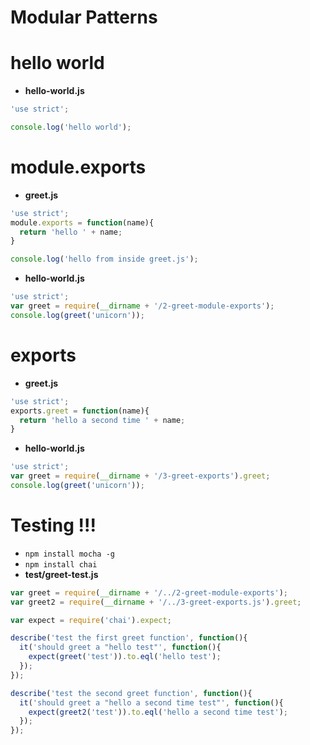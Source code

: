 Modular Patterns
================

# hello world
* **hello-world.js**
``` javascript
'use strict';

console.log('hello world');
```

# module.exports
* **greet.js**
``` javascript
'use strict';
module.exports = function(name){
  return 'hello ' + name;
}

console.log('hello from inside greet.js');
```
* **hello-world.js**
``` javascript
'use strict';
var greet = require(__dirname + '/2-greet-module-exports');
console.log(greet('unicorn'));
```

# exports
* **greet.js**
``` javascript
'use strict';
exports.greet = function(name){
  return 'hello a second time ' + name;
}
```
* **hello-world.js**
``` javascript
'use strict';
var greet = require(__dirname + '/3-greet-exports').greet;
console.log(greet('unicorn'));
```

# Testing !!!
* `npm install mocha -g`
* `npm install chai`
* **test/greet-test.js**
``` javascript
var greet = require(__dirname + '/../2-greet-module-exports');
var greet2 = require(__dirname + '/../3-greet-exports.js').greet;

var expect = require('chai').expect;

describe('test the first greet function', function(){
  it('should greet a "hello test"', function(){
    expect(greet('test')).to.eql('hello test');
  });
});

describe('test the second greet function', function(){
  it('should greet a "hello a second time test"', function(){
    expect(greet2('test')).to.eql('hello a second time test');
  });
});
```
